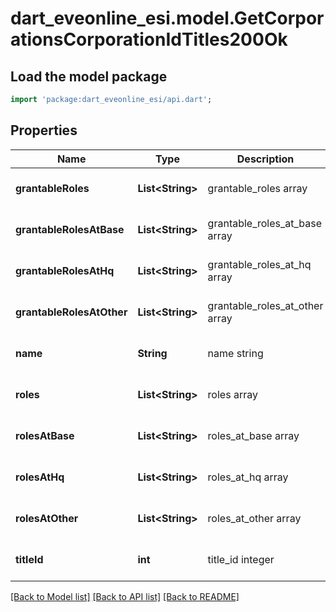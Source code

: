 # dart_eveonline_esi.model.GetCorporationsCorporationIdTitles200Ok

## Load the model package
```dart
import 'package:dart_eveonline_esi/api.dart';
```

## Properties
Name | Type | Description | Notes
------------ | ------------- | ------------- | -------------
**grantableRoles** | **List&lt;String&gt;** | grantable_roles array | [optional] [default to []]
**grantableRolesAtBase** | **List&lt;String&gt;** | grantable_roles_at_base array | [optional] [default to []]
**grantableRolesAtHq** | **List&lt;String&gt;** | grantable_roles_at_hq array | [optional] [default to []]
**grantableRolesAtOther** | **List&lt;String&gt;** | grantable_roles_at_other array | [optional] [default to []]
**name** | **String** | name string | [optional] [default to null]
**roles** | **List&lt;String&gt;** | roles array | [optional] [default to []]
**rolesAtBase** | **List&lt;String&gt;** | roles_at_base array | [optional] [default to []]
**rolesAtHq** | **List&lt;String&gt;** | roles_at_hq array | [optional] [default to []]
**rolesAtOther** | **List&lt;String&gt;** | roles_at_other array | [optional] [default to []]
**titleId** | **int** | title_id integer | [optional] [default to null]

[[Back to Model list]](../README.md#documentation-for-models) [[Back to API list]](../README.md#documentation-for-api-endpoints) [[Back to README]](../README.md)


